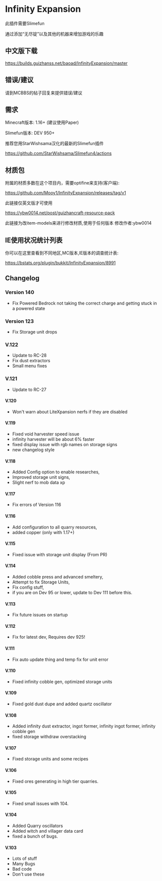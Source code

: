 # Infinity Expansion

此插件需要Slimefun

通过添加“无尽锭”以及其他的机器来增加游戏的乐趣

## 中文版下载

https://builds.guizhanss.net/baoad/InfinityExpansion/master

## 错误/建议

请到MCBBS的帖子回复来提供错误/建议

## 需求

Minecraft版本: 1.16+ (建议使用Paper)

Slimefun版本: DEV 950+

推荐您用StarWishsama汉化的最新的Slimefun插件

https://github.com/StarWishsama/Slimefun4/actions

## 材质包

附属的材质多数在这个项目内，需要optifine来支持(客户端):

https://github.com/Mooy1/InfinityExpansion/releases/tag/v1

此链接仅英文版才可使用

https://ybw0014.net/post/guizhancraft-resource-pack

此链接为改item-models来进行修改材质,使用于任何版本
修改作者:ybw0014

## IE使用状况统计列表

你可以在这里查看到不同地区,MC版本,IE版本的调查统计表:

https://bstats.org/plugin/bukkit/InfinityExpansion/8991

## Changelog
### Version 140
- Fix Powered Bedrock not taking the correct charge and getting stuck in a powered state
### Version 123
- Fix Storage unit drops
### V.122
- Update to RC-28
- Fix dust extractors
- Small menu fixes
### V.121
- Update to RC-27
#### V.120
- Won't warn about LiteXpansion nerfs if they are disabled
#### V.119
- Fixed void harvester speed issue
- infinity harvester will be about 6% faster
- fixed display issue with rgb names on storage signs
- new changelog style
#### V.118
- Added Config option to enable researches, 
- Improved storage unit signs, 
- Slight nerf to mob data xp
#### V.117
- Fix errors of Version 116
#### V.116
- Add configuration to all quarry resources, 
- added copper (only with 1.17+)
#### V.115
- Fixed issue with storage unit display (From PR)
#### V.114
- Added cobble press and advanced smeltery, 
- Attempt to fix Storage Units, 
- Fix config stuff, 
- if you are on Dev 95 or lower, update to Dev 111 before this.
#### V.113
- Fix future issues on startup
#### V.112
- Fix for latest dev, Requires dev 925!
#### V.111
- Fix auto update thing and temp fix for unit error
#### V.110
- Fixed infinity cobble gen, optimized storage units
#### V.109
- Fixed gold dust dupe and added quartz oscillator
#### V.108
- Added infinity dust extractor, ingot former, infinity ingot former, infinity cobble gen
- fixed storage withdraw overstacking
#### V.107
- Fixed storage units and some recipes
#### V.106
- Fixed ores generating in high tier quarries.
#### V.105
- Fixed small issues with 104.
#### V.104
- Added Quarry oscillators
- Added witch and villager data card 
- fixed a bunch of bugs.
#### V.103
- Lots of stuff
- Many Bugs
- Bad code
- Don't use these